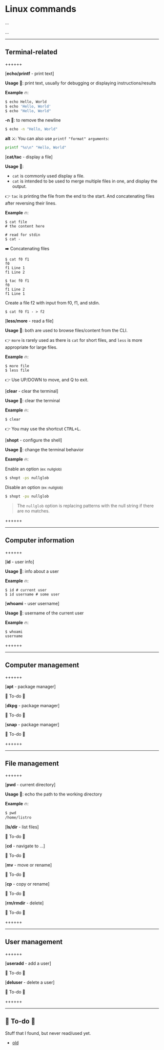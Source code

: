 # Linux commands

<div class="row row-cols-md-2 mt-4"><div>

...
</div><div>

...
</div></div>

<hr class="sep-both">

## Terminal-related

++++++

[**echo/printf** - print text]

<div class="row row-cols-md-2"><div>

**Usage** 🐚: print text, usually for debugging or displaying instructions/results

**Example** 🔥:

```bash
$ echo Hello, World
$ echo 'Hello, World'
$ echo "Hello, World"
```
</div><div>

**-n** 🧪: to remove the newline

```bash
$ echo -n "Hello, World"
```

**alt** ⚔️: You can also use `printf "format" arguments`:

```bash
printf "%s\n" "Hello, World"
```
</div></div>

[**cat/tac** - display a file]

<div class="row row-cols-md-2"><div>

**Usage** 🐚:

* `cat` is commonly used display a file.
* `cat` is intended to be used to merge multiple files in one, and display the output.

👉 `tac` is printing the file from the end to the start. And concatenating files after reversing their lines.

**Example** 🔥:

```bash!
$ cat file
# the content here
```

```bash!
# read for stdin
$ cat -
```
</div><div>

➡️ Concatenating files

```bash!
$ cat f0 f1
f0
f1 Line 1
f1 Line 2
```

```bash!
$ tac f0 f1
f0
f1 Line 2
f1 Line 1
```

Create a file f2 with input from f0, f1, and stdin.

```bash!
$ cat f0 f1 - > f2
```
</div></div>

[**less/more** - read a file]

<div class="row row-cols-md-2"><div>

**Usage** 🐚: both are used to browse files/content from the CLI.

👉 `more` is rarely used as there is `cat` for short files, and `less` is more appropriate for large files.
</div><div>

**Example** 🔥:

```bash!
$ more file
$ less file
```

👉 Use UP/DOWN to move, and Q to exit.
</div></div>

[**clear** - clear the terminal]

<div class="row row-cols-md-2"><div>

**Usage** 🐚: clear the terminal

**Example** 🔥:

```bash!
$ clear
```
</div><div>

👉 You may use the shortcut <kbd>CTRL+L</kbd>.
</div></div>

[**shopt** - configure the shell]

<div class="row row-cols-md-2"><div>

**Usage** 🐚: change the terminal behavior

**Example** 🔥:

Enable an option <small>(ex: nullglob)</small>

```bash
$ shopt -ps nullglob
```
</div><div>

Disable an option <small>(ex: nullglob)</small>

```bash
$ shopt -pu nullglob
```

> The `nullglob` option is replacing patterns with the null string if there are no matches.
</div></div>

++++++

<hr class="sep-both">

## Computer information

++++++

[**id** - user info]

<div class="row row-cols-md-2"><div>

**Usage** 🐚: info about a user

**Example** 🔥:

```bash!
$ id # current user
$ id username # some user
```
</div><div>

</div></div>

[**whoami** - user username]

<div class="row row-cols-md-2"><div>

**Usage** 🐚: username of the current user

**Example** 🔥:

```bash!
$ whoami
username
```
</div><div>


</div></div>

++++++

<hr class="sep-both">

## Computer management

++++++

[**apt** - package manager]

👻 To-do 👻

[**dkpg** - package manager]

👻 To-do 👻

[**snap** - package manager]

👻 To-do 👻

++++++

<hr class="sep-both">

## File management

++++++

[**pwd** - current directory]

**Usage** 🐚: echo the path to the working directory

**Example** 🔥:

```bash
$ pwd
/home/listro
```

[**ls/dir** - list files]

👻 To-do 👻

[**cd** - navigate to ...]

👻 To-do 👻

[**mv** - move or rename]

👻 To-do 👻

[**cp** - copy or rename]

👻 To-do 👻

[**rm/rmdir** - delete]

👻 To-do 👻

++++++

<hr class="sep-both">

## User management

++++++

[**useradd** - add a user]

👻 To-do 👻

[**deluser** - delete a user]

👻 To-do 👻

++++++

<hr class="sep-both">

## 👻 To-do 👻

Stuff that I found, but never read/used yet.

<div class="row row-cols-md-2"><div>

* [old](_old.md)
</div><div>

</div></div>